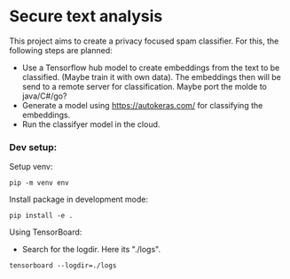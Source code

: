 # Secure text analysis

This project aims to create a privacy focused spam classifier. For this, the following steps are planned:

- Use a Tensorflow hub model to create embeddings from the text to be classified. (Maybe train it with own data). The embeddings then will be send to a remote server for classification. Maybe port the molde to java/C#/go?
- Generate a model using https://autokeras.com/  for classifying the embeddings.
- Run the classifyer model in the cloud.

### Dev setup:
Setup venv:

```pip -m venv env```

Install package in development mode:

``pip install -e .``

Using TensorBoard:

* Search for the logdir. Here its "./logs".

``tensorboard --logdir=./logs``